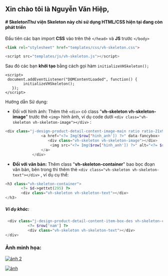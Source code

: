 ## Xin chào tôi là Nguyễn Văn Hiệp,

#### # SkeletonThư viện Skeleton này chỉ sử dụng HTML/CSS hiện tại đang còn phát triển 

Đầu tiên các bạn import **CSS** vào trên thẻ  `</head>` và **JS** trước `</body>`

```html
<link rel="stylesheet" href="templates/css/vh-skeleton.css">
```
```javascript
<script src="templates/js/vh-skeleton.js"></script>
```

Sau đó các bạn **khởi tạo** bằng cách gọi hàm  `initializeVHSkeleton();`

    <script>
     document.addEventListener("DOMContentLoaded", function() {
            initializeVHSkeleton();
       });
    </script>
Hướng dẫn Sử dụng:
- Đối với hình ảnh: Thêm thẻ `<div>` có class "**vh-skeleton vh-skeleton-image**" trước thẻ `<img>` hình ảnh, ví dụ code dưới    `<div class="vh-skeleton vh-skeleton-image"></div>` :

```php
<div class="j-design-product-detail-content-image-main ratio ratio-21x9 mb-3 mb-lg-4 ">
                <a href="<?= Img($row['hinh_anh']) ?>" data-fancybox>
                   <div class="vh-skeleton vh-skeleton-image"></div>
                    <img src="<?= Img($row['hinh_anh']) ?>" alt="<?= $row['ten'] ?>">
                </a>
            </div>
```
- **Đối với văn bản:** Thêm class "**vh-skeleton-container**" bao bọc đoạn văn bản, bên trong thì thêm thẻ  `<div class="vh-skeleton vh-skeleton-text"></div>` , ví dụ cụ thể:

```php
<h3 class="vh-skeleton-container">
       <?= $d->gettxt(295) ?>
       <div class="vh-skeleton vh-skeleton-text"></div>
</h3>
```
##### Ví dụ khác:
```php
 <div class="j-design-product-detail-content-item-box-des vh-skeleton-container">
          <?= $row['nam'] ?>
          <div class="vh-skeleton vh-skeleton-text"></div>
</div>
```
### Ảnh minh họa:

[![ảnh 2](https://i.imgur.com/CNvOdtm.png "ảnh 2")](https://i.imgur.com/CNvOdtm.png "ảnh 2")

[![ảnh](https://i.imgur.com/uNUKMeD.png "ảnh")](https://i.imgur.com/uNUKMeD.png "ảnh")

